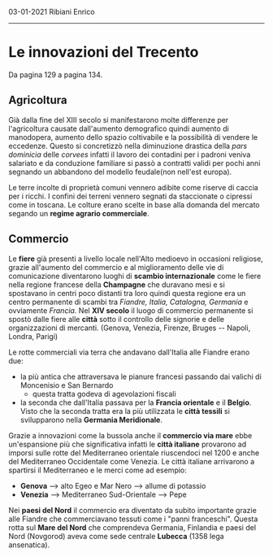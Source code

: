 03-01-2021       Ribiani Enrico

----

# Le innovazioni del Trecento

Da pagina 129 a pagina 134.

## Agricoltura

Già dalla fine del XIII secolo si manifestarono molte differenze per l'agricoltura causate dall'aumento demografico quindi aumento di manodopera, aumento dello spazio coltivabile e la possibilità di vendere le eccedenze.
Questo si concretizzò nella diminuzione drastica della *pars dominicia* delle *corvees* infatti il lavoro dei contadini per i padroni veniva salariato e da conduzione familiare si passò a contratti validi per pochi anni segnando un abbandono del modello feudale(non nell'est europa).

Le terre incolte di proprietà comuni vennero adibite come riserve di caccia per i ricchi. I confini dei terreni vennero segnati da staccionate o cipressi come in toscana. Le colture erano scelte in base alla domanda del mercato segando un **regime agrario commerciale**.

## Commercio

Le **fiere** già presenti a livello locale nell'Alto medioevo in occasioni religiose, grazie all'aumento del commercio e al miglioramento delle vie di comunicazione diventarono luoghi di **scambio internazionale** come le fiere nella regione francese della **Champagne** che duravano mesi  e si spostavano in centri poco distanti tra loro quindi questa regione era un centro permanente di scambi tra *Fiandre, Italia, Catalogna, Germania* e ovviamente *Francia.*
Nel **XIV secolo** il luogo di commercio permanente si spostò dalle fiere alle **città** sotto il controllo delle signorie e delle organizzazioni di mercanti. (Genova, Venezia, Firenze, Bruges -- Napoli, Londra, Parigi)

Le rotte commerciali via terra che andavano dall'Italia alle Fiandre erano due:

- la più antica che attraversava le pianure francesi passando dai valichi di Moncenisio e San Bernardo
  - questa tratta godeva di agevolazioni fiscali
- la seconda che dall'Italia passava per la **Francia orientale** e il **Belgio**.
  Visto che la seconda tratta era la più utilizzata le **città tessili** si svilupparono nella **Germania Meridionale**.

Grazie a innovazioni come la bussola anche il **commercio via mare** ebbe un'espansione più che significativa infatti le **città italiane** provarono ad imporsi sulle rotte del Mediterraneo orientale riuscendoci nel 1200 e anche del Mediterraneo Occidentale come Venezia.
Le città italiane arrivarono a spartirsi il Mediterraneo e le merci come ad esempio:

- **Genova** --> alto Egeo e Mar Nero --> allume di potassio
- **Venezia** --> Mediterraneo Sud-Orientale --> Pepe

Nei **paesi del Nord** il commercio era diventato da subito importante grazie alle Fiandre che commerciavano tessuti come i "panni franceschi". Questa rotta sul **Mare del Nord** che comprendeva Germania, Finlandia e paesi del Nord (Novgorod) aveva come sede centrale **Lubecca** (1358 lega ansenatica).
